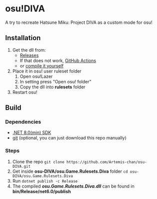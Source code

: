 # osu!DIVA

A try to recreate Hatsune Miku: Project DIVA as a custom mode for osu!

## Installation

1. Get the dll from:
    - [Releases](https://github.com/Artemis-chan/osu-DIVA/releases)
    - If that does not work, [GitHub Actions](https://nightly.link/Artemis-chan/osu-DIVA/workflows/debug/master/release.zip)
    - or [compile it yourself](#build)
2. Place it in osu! user ruleset folder
    1. Open osu!Lazer
    2. In setting press "Open osu! folder"
    3. Copy the dll into **rulesets** folder
3. Restart osu!

## Build

### Dependencies

- [.NET 8.0(min) SDK](https://dotnet.microsoft.com/en-us/download/dotnet)
- [git](https://git-scm.com/downloads) (optional, you can just download this repo manually)

### Steps

1. Clone the repo
`git clone https://github.com/Artemis-chan/osu-DIVA.git`
2. Get inside **osu-DIVA/osu.Game.Rulesets.Diva** folder
`cd osu-DIVA/osu.Game.Rulesets.Diva`
3. Run `dotnet publish -c Release`
4. The compiled ***osu.Game.Rulesets.Diva.dll*** can be found in **bin/Release/net6.0/publish**
